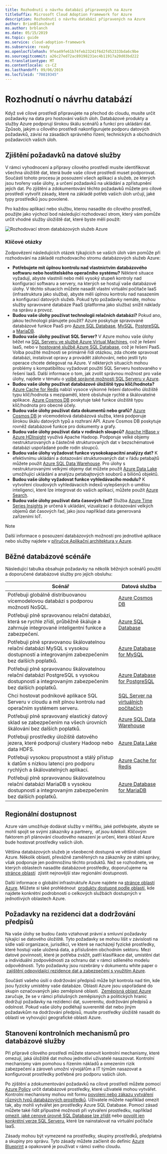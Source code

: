 ```yaml
---
title: Rozhodnutí o návrhu databází připravených na Azure
titleSuffix: Microsoft Cloud Adoption Framework for Azure
description: Rozhodnutí o návrhu databází připravených na Azure
author: BrianBlanchard
ms.author: brblanch
ms.date: 05/15/2019
ms.topic: guide
ms.service: cloud-adoption-framework
ms.subservice: ready
ms.openlocfilehash: 9fea49fe61b74feb23241f6d2fd52333bda6c9be
ms.sourcegitcommit: a26c27ed72ac89198231ec4b11917a20d03bd222
ms.translationtype: MT
ms.contentlocale: cs-CZ
ms.lasthandoff: 09/06/2019
ms.locfileid: "70819345"
---
```

# <a name="data-design-decisions"></a>Rozhodnutí o návrhu databází

Když své cílové prostředí připravujete na přechod do cloudu, musíte určit požadavky na data pro hostování vašich úloh. Databázové produkty a služby Azure podporují širokou škálu scénářů a funkcí pro ukládání dat. Způsob, jakým u cílového prostředí nakonfigurujete podporu datových požadavků, závisí na zásadách správného řízení, technických a obchodních požadavcích vašich úloh.

## <a name="identify-data-services-requirements"></a>Zjištění požadavků na datové služby

V rámci vyhodnocení a přípravy cílového prostředí musíte identifikovat všechna úložiště dat, která bude vaše cílové prostředí muset podporovat. Součástí tohoto procesu je posouzení všech aplikací a služeb, ze kterých jsou tvořeny vaše úlohy, a určení požadavků na ukládání a zpřístupnění jejich dat. Po zjištění a zdokumentování těchto požadavků můžete pro cílové prostředí vytvořit zásady, které na základě potřeb vašich úloh určují, jaké typy prostředků jsou povolené.

Pro každou aplikaci nebo službu, kterou nasadíte do cílového prostředí, použijte jako výchozí bod následující rozhodovací strom, který vám pomůže určit vhodné služby úložiště dat, které byste měli použít:

![Rozhodovací strom databázových služeb Azure](../../_images/ready/data-decision-tree.png)

### <a name="key-questions"></a>Klíčové otázky

Zodpovězení následujících otázek týkajících se vašich úloh vám pomůže při rozhodování na základě rozhodovacího stromu databázových služeb Azure:

- **Potřebujete mít úplnou kontrolu nad vlastnictvím databázového softwaru nebo hostitelského operačního systému?** Některé situace vyžadují, abyste vlastnili nebo měli vysoký stupeň kontroly nad konfigurací softwaru a servery, na kterých se hostují vaše databázové úlohy. V těchto situacích můžete nasadit vlastní virtuální počítače IaaS (infrastruktura jako služba), abyste měli úplnou kontrolu nad nasazením a konfigurací datových služeb. Pokud tyto požadavky nemáte, mohou služby spravované databáze PaaS (platforma jako služba) snížit náklady na správu a provoz.
- **Budou vaše úlohy používat technologii relačních databází?** Pokud ano, jakou technologii plánujete použít? Azure poskytuje spravované databázové funkce PaaS pro [Azure SQL Database](/azure/sql-database/sql-database-technical-overview), [MySQL](/azure/mysql/overview), [PostgreSQL](/azure/postgresql/overview) a [MariaDB](/azure/mariadb/overview).
- **Budou vaše úlohy používat SQL Server?** V Azure mohou vaše úlohy běžet na [SQL Serveru ve službě Azure Virtual Machines](https://azure.microsoft.com/services/virtual-machines/sql-server/), což je řešení IaaS, nebo v [hostované službě Azure SQL Database](/azure/sql-database/sql-database-technical-overview), což je řešení PaaS. Volba použité možnosti se primárně řídí otázkou, zda chcete spravovat databázi, instalovat opravy a provádět zálohování, nebo jestli tyto operace chcete delegovat na Azure. V některých situacích mohou problémy s kompatibilitou vyžadovat použití SQL Serveru hostovaného v řešení IaaS. Další informace o tom, jak zvolit správnou možnost pro vaše úlohy, najdete v tématu o [volbě správné možnosti SQL Serveru v Azure](/azure/sql-database/sql-database-paas-vs-sql-server-iaas).
- **Budou vaše úlohy používat databázové úložiště typu klíč/hodnota?** [Azure Cache for Redis](/azure/azure-cache-for-redis/cache-overview) nabízí vysoce výkonné řešení datového úložiště typu klíč/hodnota s mezipamětí, které obsluhuje rychlé a škálovatelné aplikace. [Azure Cosmos DB](/azure/cosmos-db/introduction) poskytuje také funkce úložiště typu klíč/hodnota pro obecné účely.
- **Budou vaše úlohy používat data dokumentů nebo grafů?** [Azure Cosmos DB](/azure/cosmos-db/introduction) je vícemodelová databázová služba, která podporuje širokou škálu datových typů a rozhraní API. Azure Cosmos DB poskytuje rovněž databázové funkce pro dokumenty a grafy.
- **Budou vaše úlohy používat data v rodinách sloupců?** [Apache HBase v Azure HDInsight](/azure/hdinsight/hbase/apache-hbase-overview) využívá Apache Hadoop. Podporuje velké objemy nestrukturovaných a částečně strukturovaných dat v bezschématové databázi uspořádané podle rodin sloupců.
- **Budou vaše úlohy vyžadovat funkce vysokokapacitní analýzy dat?** K efektivnímu ukládání a dotazování strukturovaných dat v řádu petabajtů můžete použít [Azure SQL Data Warehouse](/azure/sql-data-warehouse/sql-data-warehouse-overview-what-is). Pro úlohy s nestrukturovanými velkými objemy dat můžete použít [Azure Data Lake](https://azure.microsoft.com/solutions/data-lake/) umožňující ukládání a analýzu petabajtových souborů a biliónů objektů.
- **Budou vaše úlohy vyžadovat funkce vyhledávacího modulu?** K vytvoření cloudových vyhledávacích indexů vylepšených o umělou inteligenci, které lze integrovat do vašich aplikací, můžete použít [Azure Search](/azure/search/search-what-is-azure-search).
- **Budou vaše úlohy používat data časových řad?** Služba [Azure Time Series Insights](/azure/time-series-insights/time-series-insights-overview) je určená k ukládání, vizualizaci a dotazování velkých objemů dat časových řad, jako jsou například data generovaná zařízeními IoT.

> [!NOTE]
> Další informace o posouzení databázových možností pro jednotlivé aplikace nebo služby najdete v [příručce Aplikační architektura v Azure](/azure/architecture/guide/technology-choices/data-store-comparison).

## <a name="common-database-scenarios"></a>Běžné databázové scénáře

Následující tabulka obsahuje požadavky na několik běžných scénářů použití a doporučené databázové služby pro jejich obsluhu:

| **Scénář** | **Datová služba** |
|-----|-----|
| Potřebuji globálně distribuovanou vícemodelovou databázi s podporou možností NoSQL. | [Azure Cosmos DB](/azure/cosmos-db/introduction) |
| Potřebuji plně spravovanou relační databázi, která se rychle zřídí, průběžně škáluje a zahrnuje integrované inteligentní funkce a zabezpečení. | [Azure SQL Database](/azure/sql-database/sql-database-technical-overview) |
| Potřebuji plně spravovanou škálovatelnou relační databázi MySQL s vysokou dostupností a integrovaným zabezpečením bez dalších poplatků. | [Azure Database for MySQL](/azure/mysql/overview) |
| Potřebuji plně spravovanou škálovatelnou relační databázi PostgreSQL s vysokou dostupností a integrovaným zabezpečením bez dalších poplatků. | [Azure Database for PostgreSQL](/azure/postgresql/overview) |
| Chci hostovat podnikové aplikace SQL Serveru v cloudu a mít plnou kontrolu nad operačním systémem serveru. | [SQL Server na virtuálních počítačích](/azure/virtual-machines/windows/sql/virtual-machines-windows-sql-server-iaas-overview) |
| Potřebuji plně spravovaný elastický datový sklad se zabezpečením na všech úrovních škálování bez dalších poplatků. | [Azure SQL Data Warehouse](/azure/sql-data-warehouse/sql-data-warehouse-overview-what-is) |
| Potřebuji prostředky úložiště datového jezera, které podporují clustery Hadoop nebo data HDFS. | [Azure Data Lake](https://azure.microsoft.com/solutions/data-lake/) |
| Potřebuji vysokou propustnost a stálý přístup k datům s nízkou latenci pro podporu rychlých a škálovatelných aplikací. | [Azure Cache for Redis](/azure/azure-cache-for-redis/cache-overview) |
| Potřebuji plně spravovanou škálovatelnou relační databázi MariaDB s vysokou dostupností a integrovaným zabezpečením bez dalších poplatků. | [Azure Database for MariaDB](/azure/mariadb/overview) |

## <a name="regional-availability"></a>Regionální dostupnost

Azure vám umožňuje dodávat služby v měřítku, jaké potřebujete, abyste se mohli spojit se svými zákazníky a partnery,  _ať jsou kdekoli_. Klíčovým faktorem při plánování cloudového nasazení je určení, která oblast Azure bude hostovat prostředky vašich úloh.

Většina databázových služeb je všeobecně dostupná ve většině oblastí Azure. Několik oblastí, převážně zaměřených na zákazníky ze státní správy, však podporuje jen podmnožinu těchto produktů. Než se rozhodnete, ve kterých oblastech nasadíte databázové prostředky, doporučujeme na [stránce oblastí](https://azure.microsoft.com/global-infrastructure/services/?regions=all&products=data-factory,sql-server-stretch-database,redis-cache,database-migration,sql-data-warehouse,postgresql,mariadb,cosmos-db,mysql,sql-database)  zjistit nejnovější stav regionální dostupnosti.

Další informace o globální infrastruktuře Azure najdete na [stránce oblastí Azure](https://azure.microsoft.com/global-infrastructure/regions). Můžete si také prohlédnout  [produkty dostupné podle oblastí](https://azure.microsoft.com/global-infrastructure/services/?regions=all&products=all), kde najdete konkrétní podrobnosti o celkových službách dostupných v jednotlivých oblastech Azure.

## <a name="data-residency-and-compliance-requirements"></a>Požadavky na rezidenci dat a dodržování předpisů

Na vaše úlohy se budou často vztahovat právní a smluvní požadavky týkající se datového úložiště. Tyto požadavky se mohou lišit v závislosti na sídle vaší organizace, jurisdikci, ve které se nacházejí fyzické prostředky, které hostují vaše uložená data, a příslušném obchodním sektoru. Mezi datové povinnosti, které je potřeba zvážit, patří klasifikace dat, umístění dat a individuální zodpovědnosti za ochranu dat v rámci sdíleného modelu odpovědnosti. Tyto požadavky jsou rozebrány v dokumentu white paper o  [zajištění odpovídající rezidence dat a zabezpečení s využitím Azure](https://azure.microsoft.com/resources/achieving-compliant-data-residency-and-security-with-azure).

Součástí vašeho úsilí o dodržování předpisů může být kontrola nad tím, kde jsou fyzicky umístěny vaše databáze. Oblasti Azure jsou uspořádané do skupin označovaných jako zeměpisné oblasti.  [Zeměpisná oblast Azure](https://azure.microsoft.com/global-infrastructure/geographies)  zaručuje, že se v rámci příslušných zeměpisných a politických hranic dodržují požadavky na rezidenci dat, suverenitu, dodržování předpisů a odolnost. Pokud vaše úlohy podléhají suverenitě dat nebo jiným požadavkům na dodržování předpisů, musíte prostředky úložiště nasadit do oblastí ve vyhovující geografické oblasti Azure.

## <a name="establish-controls-for-database-services"></a>Stanovení kontrolních mechanismů pro databázové služby

Při přípravě cílového prostředí můžete stanovit kontrolní mechanismy, které omezují, jaká úložiště dat mohou jednotliví uživatelé nasazovat. Kontrolní mechanismy vám pomohou s řízením nákladů a omezením rizik zabezpečení a zároveň umožní vývojářům a IT týmům nasazovat a konfigurovat prostředky potřebné pro podporu vašich úloh.

Po zjištění a zdokumentování požadavků na cílové prostředí můžete pomocí [Azure Policy](/azure/governance/policy/overview) určit databázové prostředky, které uživatelé mohou vytvářet. Kontrolní mechanismy mohou mít formu [povolení nebo zákazu vytváření různých typů databázových prostředků](/azure/governance/policy/samples/allowed-resource-types). Uživatele můžete například omezit tak, aby mohli vytvářet jen prostředky Azure SQL Database. Pomocí zásad můžete také řídit přípustné možnosti při vytváření prostředku, například [omezit, jaké cenové úrovně SQL Database lze zřídit](/azure/governance/policy/samples/allowed-sql-db-skus) nebo [povolit jen konkrétní verze SQL Serveru](/azure/governance/policy/samples/require-sql-12), které lze nainstalovat na virtuální počítače IaaS.

Zásady mohou být vymezené na prostředky, skupiny prostředků, předplatná a skupiny pro správu. Tyto zásady můžete začlenit do definic [Azure Blueprint](/azure/governance/blueprints/overview) a opakovaně je používat v rámci svého cloudu.
